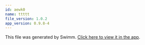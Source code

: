 ```yaml
---
id: aewk0
name: ttttt
file_version: 1.0.2
app_version: 0.9.8-4
---
```


This file was generated by Swimm. [Click here to view it in the app](http://localhost:5000/repos/Z2l0aHViJTNBJTNBbW9kLXByb2dyZXNzaW9uLXN5c3RlbSUzQSUzQW1hb3pTd2ltbQ==/playlists/aewk0).
